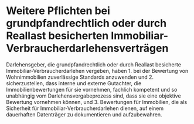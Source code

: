 # Weitere Pflichten bei grundpfandrechtlich oder durch Reallast besicherten Immobiliar-Verbraucherdarlehensverträgen

Darlehensgeber, die grundpfandrechtlich oder durch Reallast besicherte Immobiliar-Verbraucherdarlehen vergeben, haben  1.
 bei der Bewertung von Wohnimmobilien zuverlässige Standards anzuwenden und
 2.
 sicherzustellen, dass interne und externe Gutachter, die Immobilienbewertungen für sie vornehmen, fachlich kompetent und so unabhängig vom Darlehensvergabeprozess sind, dass sie eine objektive Bewertung vornehmen können, und
 3.
 Bewertungen für Immobilien, die als Sicherheit für Immobiliar-Verbraucherdarlehen dienen, auf einem dauerhaften Datenträger zu dokumentieren und aufzubewahren.
 


